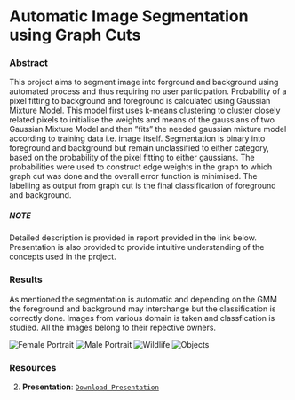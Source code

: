 # Automatic Image Segmentation using Graph Cuts

### Abstract

This project aims to segment image into forground and background using automated process and thus requiring no user participation. Probability of a pixel fitting to background and foreground is calculated using Gaussian Mixture Model. This model first uses k-means clustering to cluster closely related pixels to initialise the weights and means of the gaussians of two Gaussian Mixture Model and then ”fits” the needed gaussian mixture model according to training data i.e. image itself. Segmentation is binary into foreground and background but remain unclassified to either category, based on the probability of the pixel fitting to either gaussians. The probabilities were used to construct edge weights in the graph to which graph cut was done and the overall error function is minimised. The labelling as output from graph cut is the final classification of foreground and background.

##### NOTE

Detailed description is provided in report provided in the link below. Presentation is also provided to provide intuitive understanding of the concepts used in the project.

### Results

As mentioned the segmentation is automatic and depending on the GMM the foreground and background may interchange but the classification is correctly done. Images from various domain is taken and classfication is studied. All the images belong to their repective owners.

![Female Portrait](https://github.com/madhur4127/project/blob/master/Image-Segmentation-Graph-Cuts-GMM/girl-port.jpg)
![Male Portrait](https://github.com/madhur4127/project/blob/master/Image-Segmentation-Graph-Cuts-GMM/insaan.jpg)
![Wildlife](https://github.com/madhur4127/project/blob/master/Image-Segmentation-Graph-Cuts-GMM/wild.jpg)
![Objects](https://github.com/madhur4127/project/blob/master/Image-Segmentation-Graph-Cuts-GMM/rob.jpg)

### Resources

2. **Presentation**: [`Download Presentation`](https://github.com/AyushSomani001/Projects/blob/master/Image-Segmentation-using-Graph-Cuts-GMM/presentation.pdf)
